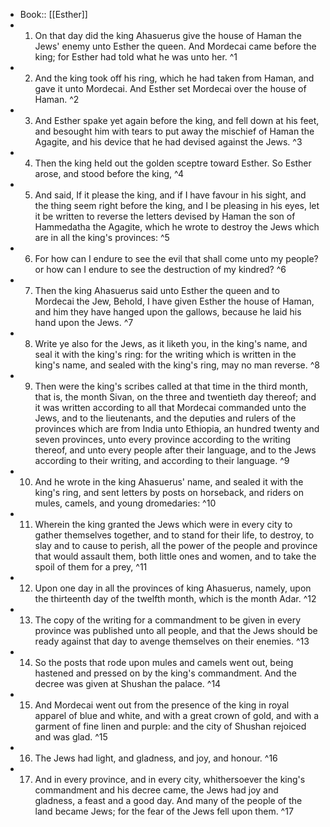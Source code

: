 - Book:: [[Esther]]
- 1. On that day did the king Ahasuerus give the house of Haman the Jews' enemy unto Esther the queen. And Mordecai came before the king; for Esther had told what he was unto her. ^1
- 2. And the king took off his ring, which he had taken from Haman, and gave it unto Mordecai. And Esther set Mordecai over the house of Haman. ^2
- 3. And Esther spake yet again before the king, and fell down at his feet, and besought him with tears to put away the mischief of Haman the Agagite, and his device that he had devised against the Jews. ^3
- 4. Then the king held out the golden sceptre toward Esther. So Esther arose, and stood before the king, ^4
- 5. And said, If it please the king, and if I have favour in his sight, and the thing seem right before the king, and I be pleasing in his eyes, let it be written to reverse the letters devised by Haman the son of Hammedatha the Agagite, which he wrote to destroy the Jews which are in all the king's provinces: ^5
- 6. For how can I endure to see the evil that shall come unto my people? or how can I endure to see the destruction of my kindred? ^6
- 7. Then the king Ahasuerus said unto Esther the queen and to Mordecai the Jew, Behold, I have given Esther the house of Haman, and him they have hanged upon the gallows, because he laid his hand upon the Jews. ^7
- 8. Write ye also for the Jews, as it liketh you, in the king's name, and seal it with the king's ring: for the writing which is written in the king's name, and sealed with the king's ring, may no man reverse. ^8
- 9. Then were the king's scribes called at that time in the third month, that is, the month Sivan, on the three and twentieth day thereof; and it was written according to all that Mordecai commanded unto the Jews, and to the lieutenants, and the deputies and rulers of the provinces which are from India unto Ethiopia, an hundred twenty and seven provinces, unto every province according to the writing thereof, and unto every people after their language, and to the Jews according to their writing, and according to their language. ^9
- 10. And he wrote in the king Ahasuerus' name, and sealed it with the king's ring, and sent letters by posts on horseback, and riders on mules, camels, and young dromedaries: ^10
- 11. Wherein the king granted the Jews which were in every city to gather themselves together, and to stand for their life, to destroy, to slay and to cause to perish, all the power of the people and province that would assault them, both little ones and women, and to take the spoil of them for a prey, ^11
- 12. Upon one day in all the provinces of king Ahasuerus, namely, upon the thirteenth day of the twelfth month, which is the month Adar. ^12
- 13. The copy of the writing for a commandment to be given in every province was published unto all people, and that the Jews should be ready against that day to avenge themselves on their enemies. ^13
- 14. So the posts that rode upon mules and camels went out, being hastened and pressed on by the king's commandment. And the decree was given at Shushan the palace. ^14
- 15. And Mordecai went out from the presence of the king in royal apparel of blue and white, and with a great crown of gold, and with a garment of fine linen and purple: and the city of Shushan rejoiced and was glad. ^15
- 16. The Jews had light, and gladness, and joy, and honour. ^16
- 17. And in every province, and in every city, whithersoever the king's commandment and his decree came, the Jews had joy and gladness, a feast and a good day. And many of the people of the land became Jews; for the fear of the Jews fell upon them. ^17

